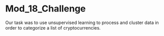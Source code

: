 # Mod_18_Challenge

Our task was to use unsupervised learning to process and cluster data in order to categorize a list of cryptocurrencies.  
